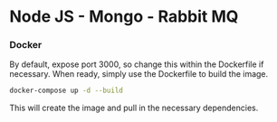 # Node JS - Mongo - Rabbit MQ

### Docker

By default, expose port 3000, so change this within the Dockerfile if necessary. When ready, simply use the Dockerfile to build the image.

```sh
docker-compose up -d --build
```
This will create the image and pull in the necessary dependencies. 

